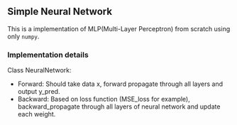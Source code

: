 ## Simple Neural Network
This is a implementation of MLP(Multi-Layer Perceptron) from scratch using only `numpy`. 

### Implementation details
Class NeuralNetwork:
- Forward: Should take data x, forward propagate through all layers and output y_pred.
- Backward: Based on loss function (MSE_loss for example), backward_propagate through all layers of neural network and update each weight.